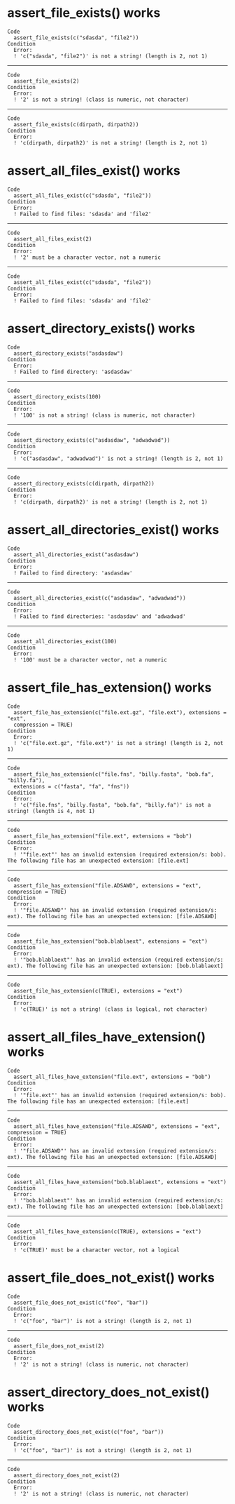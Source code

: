 # assert_file_exists() works

    Code
      assert_file_exists(c("sdasda", "file2"))
    Condition
      Error:
      ! 'c("sdasda", "file2")' is not a string! (length is 2, not 1)

---

    Code
      assert_file_exists(2)
    Condition
      Error:
      ! '2' is not a string! (class is numeric, not character)

---

    Code
      assert_file_exists(c(dirpath, dirpath2))
    Condition
      Error:
      ! 'c(dirpath, dirpath2)' is not a string! (length is 2, not 1)

# assert_all_files_exist() works

    Code
      assert_all_files_exist(c("sdasda", "file2"))
    Condition
      Error:
      ! Failed to find files: 'sdasda' and 'file2'

---

    Code
      assert_all_files_exist(2)
    Condition
      Error:
      ! '2' must be a character vector, not a numeric

---

    Code
      assert_all_files_exist(c("sdasda", "file2"))
    Condition
      Error:
      ! Failed to find files: 'sdasda' and 'file2'

# assert_directory_exists() works

    Code
      assert_directory_exists("asdasdaw")
    Condition
      Error:
      ! Failed to find directory: 'asdasdaw'

---

    Code
      assert_directory_exists(100)
    Condition
      Error:
      ! '100' is not a string! (class is numeric, not character)

---

    Code
      assert_directory_exists(c("asdasdaw", "adwadwad"))
    Condition
      Error:
      ! 'c("asdasdaw", "adwadwad")' is not a string! (length is 2, not 1)

---

    Code
      assert_directory_exists(c(dirpath, dirpath2))
    Condition
      Error:
      ! 'c(dirpath, dirpath2)' is not a string! (length is 2, not 1)

# assert_all_directories_exist() works

    Code
      assert_all_directories_exist("asdasdaw")
    Condition
      Error:
      ! Failed to find directory: 'asdasdaw'

---

    Code
      assert_all_directories_exist(c("asdasdaw", "adwadwad"))
    Condition
      Error:
      ! Failed to find directories: 'asdasdaw' and 'adwadwad'

---

    Code
      assert_all_directories_exist(100)
    Condition
      Error:
      ! '100' must be a character vector, not a numeric

# assert_file_has_extension() works

    Code
      assert_file_has_extension(c("file.ext.gz", "file.ext"), extensions = "ext",
      compression = TRUE)
    Condition
      Error:
      ! 'c("file.ext.gz", "file.ext")' is not a string! (length is 2, not 1)

---

    Code
      assert_file_has_extension(c("file.fns", "billy.fasta", "bob.fa", "billy.fa"),
      extensions = c("fasta", "fa", "fns"))
    Condition
      Error:
      ! 'c("file.fns", "billy.fasta", "bob.fa", "billy.fa")' is not a string! (length is 4, not 1)

---

    Code
      assert_file_has_extension("file.ext", extensions = "bob")
    Condition
      Error:
      ! '"file.ext"' has an invalid extension (required extension/s: bob). The following file has an unexpected extension: [file.ext]

---

    Code
      assert_file_has_extension("file.ADSAWD", extensions = "ext", compression = TRUE)
    Condition
      Error:
      ! '"file.ADSAWD"' has an invalid extension (required extension/s: ext). The following file has an unexpected extension: [file.ADSAWD]

---

    Code
      assert_file_has_extension("bob.blablaext", extensions = "ext")
    Condition
      Error:
      ! '"bob.blablaext"' has an invalid extension (required extension/s: ext). The following file has an unexpected extension: [bob.blablaext]

---

    Code
      assert_file_has_extension(c(TRUE), extensions = "ext")
    Condition
      Error:
      ! 'c(TRUE)' is not a string! (class is logical, not character)

# assert_all_files_have_extension() works

    Code
      assert_all_files_have_extension("file.ext", extensions = "bob")
    Condition
      Error:
      ! '"file.ext"' has an invalid extension (required extension/s: bob). The following file has an unexpected extension: [file.ext]

---

    Code
      assert_all_files_have_extension("file.ADSAWD", extensions = "ext", compression = TRUE)
    Condition
      Error:
      ! '"file.ADSAWD"' has an invalid extension (required extension/s: ext). The following file has an unexpected extension: [file.ADSAWD]

---

    Code
      assert_all_files_have_extension("bob.blablaext", extensions = "ext")
    Condition
      Error:
      ! '"bob.blablaext"' has an invalid extension (required extension/s: ext). The following file has an unexpected extension: [bob.blablaext]

---

    Code
      assert_all_files_have_extension(c(TRUE), extensions = "ext")
    Condition
      Error:
      ! 'c(TRUE)' must be a character vector, not a logical

# assert_file_does_not_exist() works

    Code
      assert_file_does_not_exist(c("foo", "bar"))
    Condition
      Error:
      ! 'c("foo", "bar")' is not a string! (length is 2, not 1)

---

    Code
      assert_file_does_not_exist(2)
    Condition
      Error:
      ! '2' is not a string! (class is numeric, not character)

# assert_directory_does_not_exist() works

    Code
      assert_directory_does_not_exist(c("foo", "bar"))
    Condition
      Error:
      ! 'c("foo", "bar")' is not a string! (length is 2, not 1)

---

    Code
      assert_directory_does_not_exist(2)
    Condition
      Error:
      ! '2' is not a string! (class is numeric, not character)

